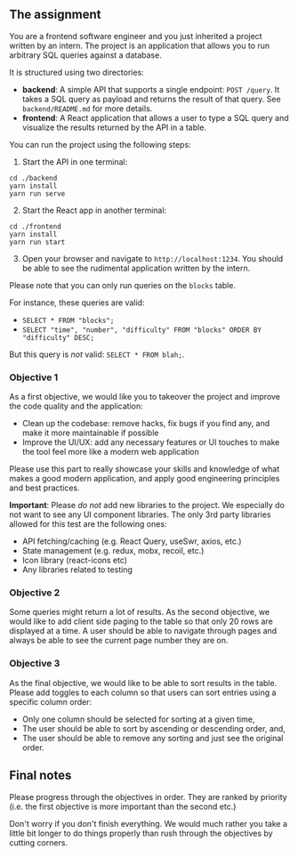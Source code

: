 ## The assignment

You are a frontend software engineer and you just inherited a project written by an intern. The project is an application that allows you to run arbitrary SQL queries against a database.

It is structured using two directories:

- **backend**: A simple API that supports a single endpoint: `POST /query`. It takes a SQL query as payload and returns the result of that query. See `backend/README.md` for more details.
- **frontend**: A React application that allows a user to type a SQL query and visualize the results returned by the API in a table.

You can run the project using the following steps:

1. Start the API in one terminal:

```shell
cd ./backend
yarn install
yarn run serve
```

2. Start the React app in another terminal:

```shell
cd ./frontend
yarn install
yarn run start
```

3. Open your browser and navigate to `http://localhost:1234`. You should be able to see the rudimental application written by the intern.

Please note that you can only run queries on the `blocks` table.

For instance, these queries are valid:

- `SELECT * FROM "blocks";`
- `SELECT "time", "number", "difficulty" FROM "blocks" ORDER BY "difficulty" DESC;`

But this query is _not_ valid: `SELECT * FROM blah;`.

### Objective 1

As a first objective, we would like you to takeover the project and improve the code quality and the application:

- Clean up the codebase: remove hacks, fix bugs if you find any, and make it more maintainable if possible
- Improve the UI/UX: add any necessary features or UI touches to make the tool feel more like a modern web application

Please use this part to really showcase your skills and knowledge of what makes a good modern application, and apply good engineering principles and best practices.

**Important**: Please _do not_ add new libraries to the project. We especially do not want to see any UI component libraries. The only 3rd party libraries allowed for this test are the following ones:

- API fetching/caching (e.g. React Query, useSwr, axios, etc.)
- State management (e.g. redux, mobx, recoil, etc.)
- Icon library (react-icons etc)
- Any libraries related to testing

### Objective 2

Some queries might return a lot of results. As the second objective, we would like to add client side paging to the table so that only 20 rows are displayed at a time.
A user should be able to navigate through pages and always be able to see the current page number they are on.

### Objective 3

As the final objective, we would like to be able to sort results in the table. Please add toggles to each column so that users can sort entries using a specific column order:

- Only one column should be selected for sorting at a given time,
- The user should be able to sort by ascending or descending order, and,
- The user should be able to remove any sorting and just see the original order.

## Final notes

Please progress through the objectives in order. They are ranked by priority (i.e. the first objective is more important than the second etc.)

Don't worry if you don't finish everything. We would much rather you take a little bit longer to do things properly than rush through the objectives by cutting corners.
